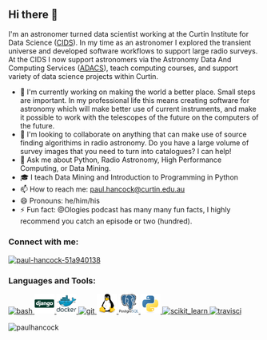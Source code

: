 ## Hi there 👋

I'm an astronomer turned data scientist working at the Curtin Institute for Data Science ([CIDS](https://datascience.curtin.edu.au/)). In my time as an astronomer I explored the transient universe and developed software workflows to support large radio surveys. At the CIDS I now support astronomers via the Astronomy Data And Computing Services ([ADACS](https://www.adacs.org)), teach computing courses, and support variety of data science projects within Curtin.

- 🔭 I'm currently working on making the world a better place. Small steps are important. In my professional life this means creating software for astronomy which will make better use of current instruments, and make it possible to work with the telescopes of the future on the computers of the future.
- 👯 I'm looking to collaborate on anything that can make use of source finding algorithims in radio astronomy. Do you have a large volume of survey images that you need to turn into catalogues? I can help!
- 💬 Ask me about Python, Radio Astronomy, High Performance Computing, or Data Mining.
- :mortar_board: I teach Data Mining and Introduction to Programming in Python
- 📫 How to reach me: paul.hancock@curtin.edu.au
- 😄 Pronouns: he/him/his
- ⚡ Fun fact: @Ologies podcast has many many fun facts, I highly recommend you catch an episode or two (hundred).

<h3 align="left">Connect with me:</h3>
<p align="left">
<a href="https://linkedin.com/in/paul-hancock-51a940138" target="blank"><img align="center" src="https://raw.githubusercontent.com/rahuldkjain/github-profile-readme-generator/master/src/images/icons/Social/linked-in-alt.svg" alt="paul-hancock-51a940138" height="30" width="40" /></a>
</p>

<h3 align="left">Languages and Tools:</h3>
<p align="left"> <a href="https://www.gnu.org/software/bash/" target="_blank" rel="noreferrer"> <img src="https://www.vectorlogo.zone/logos/gnu_bash/gnu_bash-icon.svg" alt="bash" width="40" height="40"/> </a> <a href="https://www.djangoproject.com/" target="_blank" rel="noreferrer"> <img src="https://raw.githubusercontent.com/devicons/devicon/master/icons/django/django-original.svg" alt="django" width="40" height="40"/> </a> <a href="https://www.docker.com/" target="_blank" rel="noreferrer"> <img src="https://raw.githubusercontent.com/devicons/devicon/master/icons/docker/docker-original-wordmark.svg" alt="docker" width="40" height="40"/> </a> <a href="https://git-scm.com/" target="_blank" rel="noreferrer"> <img src="https://www.vectorlogo.zone/logos/git-scm/git-scm-icon.svg" alt="git" width="40" height="40"/> </a> <a href="https://www.linux.org/" target="_blank" rel="noreferrer"> <img src="https://raw.githubusercontent.com/devicons/devicon/master/icons/linux/linux-original.svg" alt="linux" width="40" height="40"/> </a> <a href="https://www.postgresql.org" target="_blank" rel="noreferrer"> <img src="https://raw.githubusercontent.com/devicons/devicon/master/icons/postgresql/postgresql-original-wordmark.svg" alt="postgresql" width="40" height="40"/> </a> <a href="https://www.python.org" target="_blank" rel="noreferrer"> <img src="https://raw.githubusercontent.com/devicons/devicon/master/icons/python/python-original.svg" alt="python" width="40" height="40"/> </a> <a href="https://scikit-learn.org/" target="_blank" rel="noreferrer"> <img src="https://upload.wikimedia.org/wikipedia/commons/0/05/Scikit_learn_logo_small.svg" alt="scikit_learn" width="40" height="40"/> </a> <a href="https://travis-ci.org" target="_blank" rel="noreferrer"> <img src="https://www.vectorlogo.zone/logos/travis-ci/travis-ci-icon.svg" alt="travisci" width="40" height="40"/> </a> </p>

<p><img align="center" src="https://github-readme-stats.vercel.app/api/top-langs?username=paulhancock&show_icons=true&locale=en&layout=compact" alt="paulhancock" /></p>
